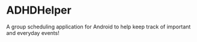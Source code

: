 # ADHDHelper
A group scheduling application for Android to help keep track of important and everyday events! 
